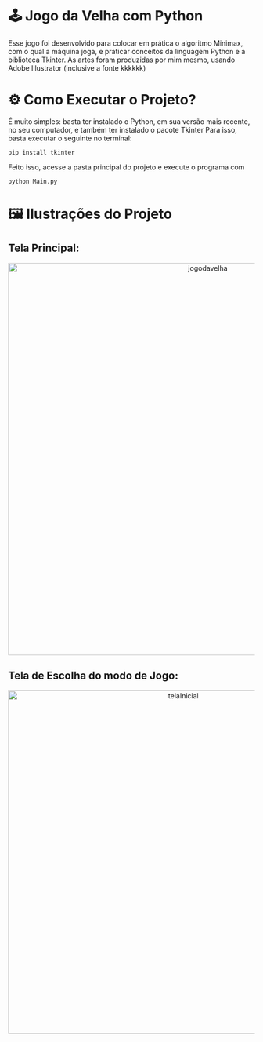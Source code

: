 # 🕹️ Jogo da Velha com Python
Esse jogo foi desenvolvido para colocar em prática o algoritmo Minimax, com o qual a máquina joga, e praticar conceitos da linguagem Python e a biblioteca Tkinter.
As artes foram produzidas por mim mesmo, usando Adobe Illustrator (inclusive a fonte kkkkkk)

# ⚙️ Como Executar o Projeto?

É muito simples: basta ter instalado o Python, em sua versão mais recente, no seu computador, e também ter instalado o pacote Tkinter
Para isso, basta executar o seguinte no terminal:

```
pip install tkinter
```

Feito isso, acesse a pasta principal do projeto e execute o programa com 

```
python Main.py
```
# 🖼️ Ilustrações do Projeto
<h2><Strong>Tela Principal: </Strong></h2>
<p align="center">
  <img src="https://github.com/CodeByBreno/TicTacToe-IA-Python/assets/132024181/19eef3e9-353d-496c-b5bd-82db64c83f13" width="800" alt="jogodavelha">
</p>

<h2><Strong>Tela de Escolha do modo de Jogo: </Strong></h2>
<p align="center">
  <img src="https://github.com/CodeByBreno/TicTacToe-IA-Python/assets/132024181/f829504d-dcca-4f17-9dcb-efee296bead1" width="700" alt="telaInicial">
</p>
